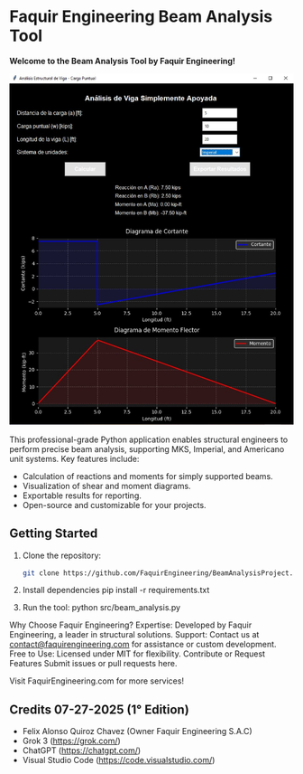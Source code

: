 # Faquir Engineering Beam Analysis Tool

**Welcome to the Beam Analysis Tool by Faquir Engineering!**

![Beam Analysis Tool Demo](docs/screenshot.png)

This professional-grade Python application enables structural engineers to perform precise beam analysis, supporting MKS, Imperial, and Americano unit systems. Key features include:
- Calculation of reactions and moments for simply supported beams.
- Visualization of shear and moment diagrams.
- Exportable results for reporting.
- Open-source and customizable for your projects.

## Getting Started
1. Clone the repository:
   ```bash
   git clone https://github.com/FaquirEngineering/BeamAnalysisProject.git

2. Install dependencies
   pip install -r requirements.txt

3. Run the tool:
   python src/beam_analysis.py

Why Choose Faquir Engineering?
Expertise: Developed by Faquir Engineering, a leader in structural solutions.
Support: Contact us at contact@faquirengineering.com for assistance or custom development.
Free to Use: Licensed under MIT for flexibility.
Contribute or Request Features
Submit issues or pull requests here.

Visit FaquirEngineering.com for more services!

## Credits 07-27-2025 (1° Edition)
- Felix Alonso Quiroz Chavez (Owner Faquir Engineering S.A.C) 
- Grok 3 (https://grok.com/)
- ChatGPT (https://chatgpt.com/)
- Visual Studio Code (https://code.visualstudio.com/)
